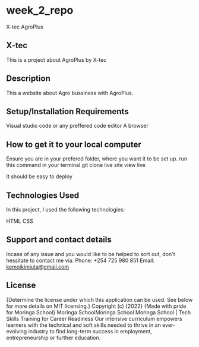 # week_2_repo
X-tec AgroPlus
## X-tec
This is a project about AgroPlus by X-tec

## Description
This a website about Agro bussiness with AgroPlus.

## Setup/Installation Requirements
Visual studio code or any preffered code editor
A browser
## How to get it to your local computer
Ensure you are in your prefered folder, where you want it to be set up.
run this command in your terminal 
git clone
live site
view live

It should be easy to deploy

## Technologies Used
In this project, I used the following technologies:

HTML
CSS

## Support and contact details
Incase of any issue and you would like to be helped to sort out, don't hessitate to contact me via: Phone: +254 725 980 851 Email: kemoikimiuta@gmail.com

## License
{Determine the license under which this application can be used. See below for more details on MIT licensing.} Copyright (c) {2022} {Made with pride for Moringa School} Moringa SchoolMoringa School Moringa School | Tech Skills Training for Career Readiness Our intensive curriculum empowers learners with the technical and soft skills needed to thrive in an ever-evolving industry to find long-term success in employment, entrepreneurship or further education.
